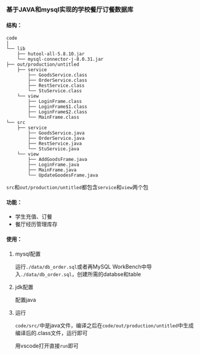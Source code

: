 ### 基于JAVA和mysql实现的学校餐厅订餐数据库

#### 结构：

```
code
│
└── lib
	├── hutool-all-5.8.10.jar
	└── mysql-connector-j-8.0.31.jar
├── out/production/untitled
	├── service
		├── GoodsService.class
		├── OrderService.class
		├── RestService.class
		└── StuService.class
	└── view
		├── LoginFrame.class
		├── LoginFrame$1.class
		├── LoginFrame$2.class
		└── MainFrame.class
└── src
	├── service
		├── GoodsService.java
		├── OrderService.java
		├── RestService.java
		└── StuService.java
	└── view
		├── AddGoodsFrame.java
		├── LoginFrame.java
		├── MainFrame.java
		└── UpdateGoodesFrame.java

```

`src`和`out/production/untitled`都包含`service`和`view`两个包



#### 功能：

* 学生充值、订餐
* 餐厅经历管理库存



#### 使用：

1. mysql配置

   运行`./data/db_order.sql`或者再MySQL WorkBench中导入`./data/db_order.sql`，创建所需的databse和table

2. jdk配置

   配置java

3. 运行

   `code/src/`中是java文件，编译之后在`code/out/production/untitled`中生成编译后的.class文件，运行即可

   用vscode打开直接`run`即可



